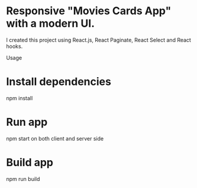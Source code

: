 # Responsive "Movies Cards App" with a modern UI.
I created this project using React.js, React Paginate, React Select and React hooks.

Usage
# Install dependencies
npm install
# Run app
npm start on both client and server side
# Build app
npm run build
